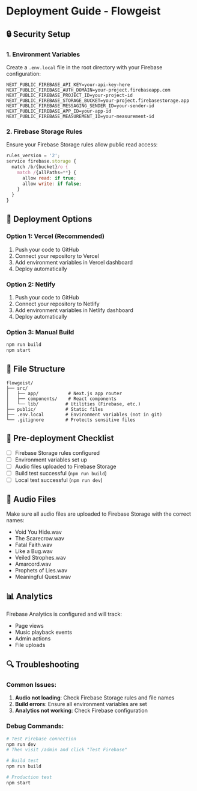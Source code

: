 # Deployment Guide - Flowgeist

## 🔒 Security Setup

### 1. Environment Variables
Create a `.env.local` file in the root directory with your Firebase configuration:

```env
NEXT_PUBLIC_FIREBASE_API_KEY=your-api-key-here
NEXT_PUBLIC_FIREBASE_AUTH_DOMAIN=your-project.firebaseapp.com
NEXT_PUBLIC_FIREBASE_PROJECT_ID=your-project-id
NEXT_PUBLIC_FIREBASE_STORAGE_BUCKET=your-project.firebasestorage.app
NEXT_PUBLIC_FIREBASE_MESSAGING_SENDER_ID=your-sender-id
NEXT_PUBLIC_FIREBASE_APP_ID=your-app-id
NEXT_PUBLIC_FIREBASE_MEASUREMENT_ID=your-measurement-id
```

### 2. Firebase Storage Rules
Ensure your Firebase Storage rules allow public read access:

```javascript
rules_version = '2';
service firebase.storage {
  match /b/{bucket}/o {
    match /{allPaths=**} {
      allow read: if true;
      allow write: if false;
    }
  }
}
```

## 🚀 Deployment Options

### Option 1: Vercel (Recommended)
1. Push your code to GitHub
2. Connect your repository to Vercel
3. Add environment variables in Vercel dashboard
4. Deploy automatically

### Option 2: Netlify
1. Push your code to GitHub
2. Connect your repository to Netlify
3. Add environment variables in Netlify dashboard
4. Deploy automatically

### Option 3: Manual Build
```bash
npm run build
npm start
```

## 📁 File Structure
```
flowgeist/
├── src/
│   ├── app/           # Next.js app router
│   ├── components/    # React components
│   └── lib/          # Utilities (Firebase, etc.)
├── public/           # Static files
├── .env.local        # Environment variables (not in git)
└── .gitignore        # Protects sensitive files
```

## 🔧 Pre-deployment Checklist

- [ ] Firebase Storage rules configured
- [ ] Environment variables set up
- [ ] Audio files uploaded to Firebase Storage
- [ ] Build test successful (`npm run build`)
- [ ] Local test successful (`npm run dev`)

## 🎵 Audio Files
Make sure all audio files are uploaded to Firebase Storage with the correct names:
- Void You Hide.wav
- The Scarecrow.wav
- Fatal Faith.wav
- Like a Bug.wav
- Veiled Strophes.wav
- Amarcord.wav
- Prophets of Lies.wav
- Meaningful Quest.wav

## 📊 Analytics
Firebase Analytics is configured and will track:
- Page views
- Music playback events
- Admin actions
- File uploads

## 🔍 Troubleshooting

### Common Issues:
1. **Audio not loading**: Check Firebase Storage rules and file names
2. **Build errors**: Ensure all environment variables are set
3. **Analytics not working**: Check Firebase configuration

### Debug Commands:
```bash
# Test Firebase connection
npm run dev
# Then visit /admin and click "Test Firebase"

# Build test
npm run build

# Production test
npm start
``` 